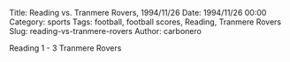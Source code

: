 Title: Reading vs. Tranmere Rovers, 1994/11/26
Date: 1994/11/26 00:00
Category: sports
Tags: football, football scores, Reading, Tranmere Rovers
Slug: reading-vs-tranmere-rovers
Author: carbonero


Reading 1 - 3 Tranmere Rovers
